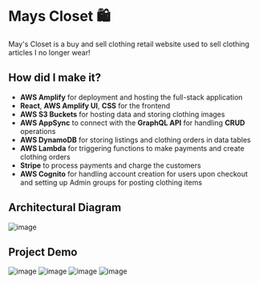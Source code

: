 # Mays Closet 🛍️
May's Closet is a buy and sell clothing retail website used to sell clothing articles I no longer wear!
<br>
## How did I make it?
* **AWS Amplify** for deployment and hosting the full-stack application
* **React**, **AWS Amplify UI**, **CSS** for the frontend
* **AWS S3 Buckets** for hosting data and storing clothing images
* **AWS AppSync** to connect with the **GraphQL API** for handling **CRUD** operations
* **AWS DynamoDB** for storing listings and clothing orders in data tables
* **AWS Lambda** for triggering functions to make payments and create clothing orders
* **Stripe** to process payments and charge the customers
* **AWS Cognito** for handling account creation for users upon checkout and setting up Admin groups for posting clothing items
## Architectural Diagram
![image](https://github.com/mayxly/Mays-Closet/assets/72419841/140efe1c-0d9a-4546-acda-d54bb393e58c)
## Project Demo
![image](https://github.com/mayxly/Mays-Closet/assets/72419841/b34a9d39-95c1-43b0-8229-3d437983c0be)
![image](https://github.com/mayxly/Mays-Closet/assets/72419841/a958b4b7-7ff2-4f42-a653-51644fb4c037)
![image](https://github.com/mayxly/Mays-Closet/assets/72419841/461ca66c-64d7-402e-bcca-7b9864ff82b9)
![image](https://github.com/mayxly/Mays-Closet/assets/72419841/1db031a5-e9f1-456f-b07f-1f7a05807e9b)


